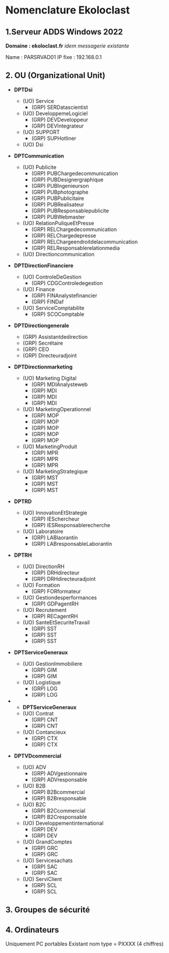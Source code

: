 # Nomenclature Ekoloclast

## 1.Serveur ADDS Windows 2022 

**Domaine : ekoloclast.fr**
_idem messagerie existante_

Name : PARSRVAD01
IP fixe : 192.168.0.1

## 2. OU (Organizational Unit)

- **DPTDsi**
  - (UO) Service
    - (GRP) SERDatascientist
  - (UO) DeveloppemeLogiciel
    - (GRP) DEVDeveloppeur
    - (GRP) DEVIntegrateur
  - (UO) SUPPORT
    - (GRP) SUPHotliner
  - (UO) Dsi



- **DPTCommunication**
  - (UO) Publicite
    - (GRP) PUBChargedecommunication
    - (GRP) PUBDesignergraphique
    - (GRP) PUBIngenieurson
    - (GRP) PUBphotographe
    - (GRP) PUBPublicitaire
    - (GRP) PUBRealisateur
    - (GRP) PUBResponsablepublicite
    - (GRP) PUBWebmaster
  - (UO) RelationPuliqueEtPresse
     - (GRP) RELChargedecommunication
     - (GRP) RELChargedepresse
     - (GRP) RELChargeendroitdelacommunication
     - (GRP) RELResponsablerelationmedia
  - (UO) Directioncommunication

- **DPTDirectionFinanciere**
  - (UO) ControleDeGestion
    - (GRP) CDGControledegestion
  - (UO) Finance
    - (GRP) FINAnalystefinancier
    - (GRP) FINDaf
  - (UO) ServiceComptabilite
    - (GRP) SCOComptable

- **DPTDirectiongenerale**
  - (GRP) Assistantdedirection
  - (GRP) Secrétaire
  - (GRP) CEO
  - (GRP) Directeuradjoint


- **DPTDirectionmarketing**
  - (UO)  Marketing Digital
    - (GRP) MDIAnalysteweb
    - (GRP) MDI
    - (GRP) MDI
    - (GRP) MDI
  - (UO) MarketingOperationnel
    - (GRP) MOP
    - (GRP) MOP
    - (GRP) MOP
    - (GRP) MOP
    - (GRP) MOP
  - (UO) MarketingProduit
    - (GRP) MPR
    - (GRP) MPR
    - (GRP) MPR
  - (UO) MarketingStrategique
    - (GRP) MST
    - (GRP) MST
    - (GRP) MST

- **DPTRD**
  - (UO) InnovationEtStrategie
    - (GRP) IESchercheur
    - (GRP) IESResponsablerecherche
  - (UO) Laboratoire
    - (GRP) LABlaorantin
    - (GRP) LABresponsableLaborantin

- **DPTRH**
  - (UO)  DirectionRH
    - (GRP) DRHdirecteur
    - (GRP) DRHdirecteuradjoint
  - (UO) Formation
    - (GRP) FORformateur
  - (UO) Gestiondesperformances
    - (GRP) GDPagentRH
  - (UO) Recrutement
    - (GRP) RECagentRH
  - (UO) SanteEtSecuriteTravail
    - (GRP) SST
    - (GRP) SST
    - (GRP) SST

- **DPTServiceGeneraux**
  - (UO) GestionImmobiliere
    - (GRP) GIM
    - (GRP) GIM
  - (UO) Logistique
    - (GRP) LOG
    - (GRP) LOG

- - **DPTServiceGeneraux**
  - (UO) Contrat
    - (GRP) CNT
    - (GRP) CNT
  - (UO) Contancieux
    - (GRP) CTX
    - (GRP) CTX

- **DPTVDcommercial**
  - (UO)  ADV
    - (GRP) ADVgestionnaire
    - (GRP) ADVresponsable
  - (UO) B2B
    - (GRP) B2Bcommercial
    - (GRP) B2Bresponsable
  - (UO) B2C
    - (GRP) B2Ccommercial
    - (GRP) B2Cresponsable
  - (UO) Developpementinternational
    - (GRP) DEV
    - (GRP) DEV
  - (UO) GrandComptes
    - (GRP) GRC
    - (GRP) GRC
  - (UO) Servicesachats
    - (GRP) SAC
    - (GRP) SAC
  - (UO) ServiClient
    - (GRP) SCL
    - (GRP) SCL

## 3. Groupes de sécurité

## 4. Ordinateurs

Uniquement PC portables
Existant nom type = PXXXX (4 chiffres)